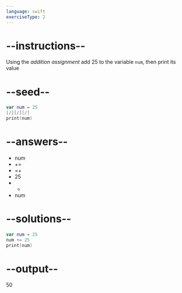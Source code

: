 ```yaml
---
language: swift
exerciseType: 2
---
```


# --instructions--

Using the *addition assignment* add 25 to the variable `num`, then print its value

# --seed--

```swift
var num = 25
[/][/][/]
print(num)
```

# --answers--

- num 
- += 
- =+ 
- 25
- + 
- num 

# --solutions--

```swift
var num = 25
num += 25
print(num)
```

# --output--

50
